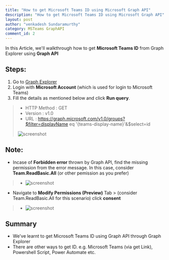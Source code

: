 ```yaml
---
title: "How to get Microsoft Teams ID using Microsoft Graph API"
description: "How to get Microsoft Teams ID using Microsoft Graph API"
layout: post
author: "venkadesh Sundaramurthy"
category: MSTeams GraphAPI
comment_id: 2
---
```


In this Article, we'll walkthrough how to get **Microsoft Teams ID** from Graph Explorer using **Graph API**


## Steps:

1. Go to [Graph Explorer](https://developer.microsoft.com/en-us/graph/graph-explorer)
1. Login with **Microsoft Account** (which is used for login to Microsoft Teams)
1. Fill the details as mentioned below and click **Run query**.
> - HTTP Method : GET
> - Version : v1.0
> - URL : https://graph.microsoft.com/v1.0/groups?$filter=displayName eq '{teams-display-name}'&$select=id
>
>![screenshot](/assets/screenshots/article002/get-teams-id.png)

## Note:
- Incase of **Forbidden error** thrown by Graph API, find the missing permission from the error message. In this case, consider **Team.ReadBasic.All** (or other pemission as you prefer)
> - ![screenshot](/assets/screenshots/article002/forbidden-error-text.png)

- Navigate to **Modify Permissions (Preview)** Tab > (consider Team.ReadBasic.All for this scenario) click **consent** 
> - ![screenshot](/assets/screenshots/article002/permission-consented.png)

## Summary

- We've learnt to get Microsoft Teams ID using Graph API through Graph Explorer
- There are other ways to get ID. e.g. Microsoft Teams (via get Link), Powershell Script, Power Automate etc.